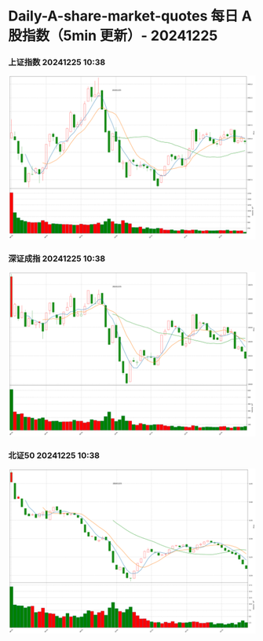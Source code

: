 
# Daily-A-share-market-quotes 每日 A 股指数（5min 更新）- 20241225

### 上证指数 20241225 10:38
![](./fig/2024/12/20241225-sh000001.png)

### 深证成指 20241225 10:38
![](./fig/2024/12/20241225-sz399001.png)

### 北证50 20241225 10:38
![](./fig/2024/12/20241225-bj899050.png)
